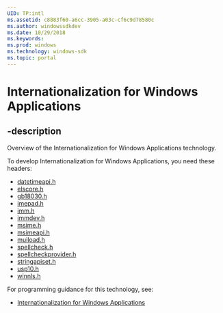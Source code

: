 ```yaml
---
UID: TP:intl
ms.assetid: c8883f60-a6cc-3905-a03c-cf6c9d78580c
ms.author: windowssdkdev
ms.date: 10/29/2018
ms.keywords: 
ms.prod: windows
ms.technology: windows-sdk
ms.topic: portal
---
```


# Internationalization for Windows Applications

## -description

Overview of the Internationalization for Windows Applications technology.

To develop Internationalization for Windows Applications, you need these headers:

 * [datetimeapi.h](../datetimeapi/index.md)
 * [elscore.h](../elscore/index.md)
 * [gb18030.h](../gb18030/index.md)
 * [imepad.h](../imepad/index.md)
 * [imm.h](../imm/index.md)
 * [immdev.h](../immdev/index.md)
 * [msime.h](../msime/index.md)
 * [msimeapi.h](../msimeapi/index.md)
 * [muiload.h](../muiload/index.md)
 * [spellcheck.h](../spellcheck/index.md)
 * [spellcheckprovider.h](../spellcheckprovider/index.md)
 * [stringapiset.h](../stringapiset/index.md)
 * [usp10.h](../usp10/index.md)
 * [winnls.h](../winnls/index.md)

For programming guidance for this technology, see:
* [Internationalization for Windows Applications](/windows/desktop/intl)

